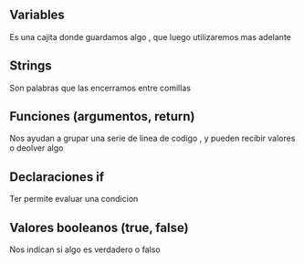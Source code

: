 ## Variables
Es una cajita donde guardamos algo , que luego utilizaremos mas adelante

## Strings
Son palabras que las encerramos entre comillas 


## Funciones (argumentos, return)
Nos ayudan a grupar una serie de linea de codigo , y pueden recibir valores o deolver algo


## Declaraciones if
Ter permite evaluar una condicion


## Valores booleanos (true, false)
Nos indican si algo es verdadero o falso